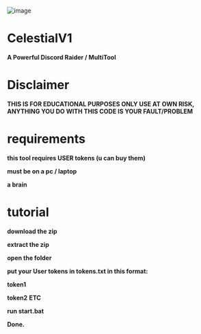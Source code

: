 ![image](https://i.ibb.co/9qTHXFc/Copy-of-Untitled.png)
# CelestialV1
**A Powerful Discord Raider / MultiTool**

# Disclaimer
**THIS IS FOR EDUCATIONAL PURPOSES ONLY USE AT OWN RISK, ANYTHING YOU DO WITH THIS CODE IS YOUR FAULT/PROBLEM**

# requirements
**this tool requires USER tokens (u can buy them)**

**must be on a pc / laptop**

**a brain**

# tutorial
**download the zip**

**extract the zip**

**open the folder**

**put your User tokens in tokens.txt in this format:**

**token1**

**token2**
**ETC**

**run start.bat**

**Done.**

